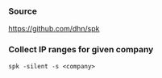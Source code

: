 ### Source
https://github.com/dhn/spk

### Collect IP ranges for given company
```
spk -silent -s <company>
```

